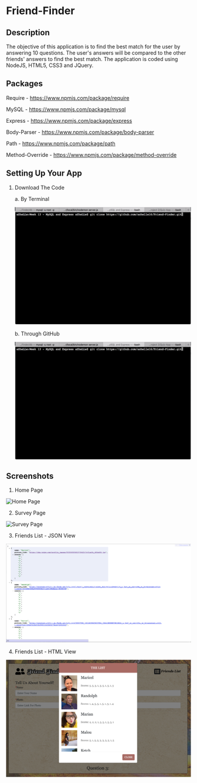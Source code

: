 # Friend-Finder

## Description
The objective of this application is to find the best match for the user by answering 10 questions. The user's answers will be compared to the other friends' answers to find the best match. The application is coded using NodeJS, HTML5, CSS3 and JQuery.

## Packages

Require - https://www.npmjs.com/package/require

MySQL - https://www.npmjs.com/package/mysql

Express - https://www.npmjs.com/package/express

Body-Parser - https://www.npmjs.com/package/body-parser

Path - https://www.npmjs.com/package/path

Method-Override - https://www.npmjs.com/package/method-override

## Setting Up Your App

1. Download The Code 

	a. By Terminal
	
	<img src="images/dlTerminal.png" alt="Download via Terminal">
	
	b. Through GitHub
	
	<img src="images/dlTerminal.png" alt="Download via Terminal">

## Screenshots

1. Home Page

<img src="images/homepage.png" alt="Home Page">

2. Survey Page

<img src="images/survey.png" alt="Survey Page">

3. Friends List - JSON View

<img src="images/jsonView.png" alt="JSON View">

4. Friends List - HTML View

<img src="images/htmlView.png" alt="HTML View">
